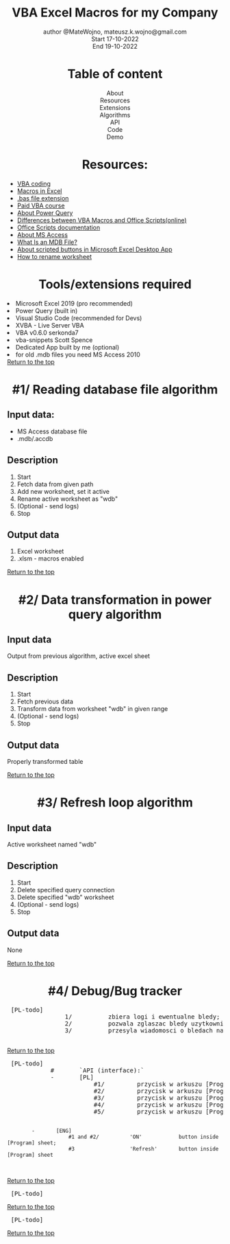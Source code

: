 <div id="about">
        <h1 align="center">VBA Excel Macros for my Company</h1>
        <p align="center">author @MateWojno, mateusz.k.wojno@gmail.com <br>Start   17-10-2022<br>End 19-10-2022</p>
</div>
<div id="toc"> 
        <h1 align="center">Table of content</h1>
        <ul align="center">
                <li><a href="#about">About</a></li>
                <li><a href="#res">Resources</a></li>
                <li><a href="#extensions">Extensions</a></li>
                <li><a href="#algorithms">Algorithms</a></li>
                <li><a href="#api">API</a></li>
                <li><a href="#code">Code</a></li>
                <li><a href="#demo">Demo</a></li>
        </ul>
</div>
<div id="res"> 
        <h1 align="center">Resources:</h1>
        <ul>
                <li><a href="https://www.wallstreetmojo.com/vba-rename-sheet/">VBA coding</a></li>
                <li><a href="https://www.wallstreetmojo.com/macros-in-excel/">Macros in Excel</a></li>
                <li><a href="https://file.org/extension/bas#:~:text=BASIC%20is%20a%20programming%20language%20that%20was%20created,language%2C%20it%20is%20saved%20with%20the.bas%20file%20extension.">.bas file extension</a></li>
                <li><a href="https://www.wallstreetprep.com/self-study-programs/the-ultimate-excel-vba-course/">Paid VBA course</a></li>
                <li><a href="https://learn.microsoft.com/en-us/office/dev/scripts/resources/power-query-differences">About Power Query</a></li>
                <li><a href="https://learn.microsoft.com/en-us/office/dev/scripts/resources/vba-differences">Differences between VBA Macros and Office Scripts(online)</a></li>
                <li><a href="https://learn.microsoft.com/en-us/office/dev/scripts/">Office Scripts documentation</a></li>
                <li><a href="https://en.wikipedia.org/wiki/Microsoft_Access">About MS Access</a></li>
                <li><a href="https://www.lifewire.com/mdb-file-2621974">What Is an MDB File?</a></li>
                <li><a href="https://learn.microsoft.com/en-us/office/dev/scripts/develop/script-buttons?source=recommendations">About scripted buttons in Microsoft Excel Desktop App</a></li>
                <li><a href="https://www.exceldome.com/solutions/rename-an-active-excel-worksheet/#:~:text=VBA%20Methods%3A%20Using%20VBA%20you%20can%20rename%20an,worksheet%20and%20you%20can%20then%20rename%20the%20worksheet">How to rename worksheet</a></li>
        </ul>
</div>
<div id="extensions">
        <h1 align="center">Tools/extensions required</h1>
        <ul> </ul>
                <li>Microsoft Excel 2019 (pro recommended)</li>
                <li>Power Query (built in)</li>
                <li>Visual Studio Code (recommended for Devs)</li>
                <li>XVBA - Live Server VBA</li>
                <li>VBA v0.6.0 serkonda7</li>
                <li>vba-snippets Scott Spence</li>
                <li>Dedicated App built by me (optional)</li>
                <li>for old .mdb files you need MS Access 2010</li>
        <a href="#toc">Return to the top</a>
</div>
<div id="algorithms">
        <div id="reading-database">
                <h1 align="center">#1/ Reading database file algorithm</h1>
                <h2>Input data:</h2>
                <ul>
                        <li>MS Access database file</li>
                        <li>.mdb/.accdb</li>
                </ul>       
                <h2>Description</h2>
                <ol> 
                        <li>Start</li>
                        <li>Fetch data from given path</li>
                        <li>Add new worksheet, set it active</li>
                        <li>Rename active worksheet as "wdb"</li>
                        <li>(Optional - send logs)</li>
                        <li>Stop</li>
                </ol>
                <h2>Output data</h2>
                <ol> 
                        <li>Excel worksheet</li>
                        <li>.xlsm - macros enabled</li>
                </ol>
                <a href="#toc">Return to the top</a>
                </div>
        <div id="transform-database">
                <h1 align="center">#2/ Data transformation in power query algorithm</h2>
                <h2>Input data</h2>
                        <p>Output from previous algorithm, active excel sheet</p>
                <h2>Description</h2>
                <ol>
                        <li>Start</li>
                        <li>Fetch previous data</li>
                        <li>Transform data from worksheet "wdb" in given range</li>
                        <li>(Optional - send logs)</li>
                        <li>Stop</li> 
                </ol>        
                <h2>Output data</h2>
                        <p>Properly transformed table</p>
                <a href="#toc">Return to the top</a>
        </div>
        <div id="refresh">
                <h1 align="center">#3/ Refresh loop algorithm</h1>
                <h2>Input data</h2>
                        <p>Active worksheet named "wdb"</p>
                <h2>Description</h2>
                <ol>
                        <li>Start</li>
                        <li>Delete specified query connection </li>
                        <li>Delete specified "wdb" worksheet</li>
                        <li>(Optional - send logs)</li>
                        <li>Stop</li> 
                </ol> 
                <h2>Output data</h2>
                        <p>None</p>
                <a href="#toc">Return to the top</a>
        </div>
        <div id="debug">
                <h1 align="center">#4/ Debug/Bug tracker</h1>
                <pre> [PL-todo]
                1/          zbiera logi i ewentualne bledy;
                2/          pozwala zglaszac bledy uzytkownikowi wraz z ich opisem;
                3/          przesyla wiadomosci o bledach na adres tworcy za pomoca programu pocztowego;
                </pre>
                <a href="#toc">Return to the top</a>
        </div>
</div>
<div id="api">
<pre> [PL-todo]
            #       `API (interface):`
            -       [PL]
                        #1/         przycisk w arkuszu [Program] <Data-Fetch>;
                        #2/         przycisk w arkuszu [Program] <Data-Transform>;
                        #3/         przycisk w arkuszu [Program] <Data-Clean>;
                        #4/         przycisk w arkuszu [Program] <Auto>;
                        #5/         przycisk w arkuszu [Program] <Debug>;
            
            -       [ENG]
                        #1 and #2/          'ON'            button inside [Program] sheet;
                        #3                  'Refresh'       button inside [Program] sheet
                
</pre>
<a href="#toc">Return to the top</a>
</div>
        <div id="code">
                <pre> [PL-todo]</pre>
                <a href="#toc">Return to the top</a>
        </div>
                <div id="demo">
                        <pre> [PL-todo]</pre>
                        <a href="#toc">Return to the top</a>
                </div>
